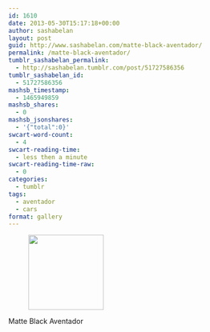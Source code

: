 ```yaml
---
id: 1610
date: 2013-05-30T15:17:18+00:00
author: sashabelan
layout: post
guid: http://www.sashabelan.com/matte-black-aventador/
permalink: /matte-black-aventador/
tumblr_sashabelan_permalink:
  - http://sashabelan.tumblr.com/post/51727586356
tumblr_sashabelan_id:
  - 51727586356
mashsb_timestamp:
  - 1465949859
mashsb_shares:
  - 0
mashsb_jsonshares:
  - '{"total":0}'
swcart-word-count:
  - 4
swcart-reading-time:
  - less then a minute
swcart-reading-time-raw:
  - 0
categories:
  - tumblr
tags:
  - aventador
  - cars
format: gallery
---
```

<div id='gallery-388' class='gallery galleryid-1610 gallery-columns-3 gallery-size-thumbnail'>
  <figure class='gallery-item'> 
  
  <div class='gallery-icon landscape'>
    <a href='http://www.sashabelan.ru/matte-black-aventador/attachment/1611/'><img width="150" height="150" src="http://www.sashabelan.ru/wp-content/uploads/2013/05/tumblr_mnmagurTjc1qarj97o1_500-150x150.jpg" class="attachment-thumbnail size-thumbnail" alt="" /></a>
  </div></figure>
</div>

Matte Black Aventador